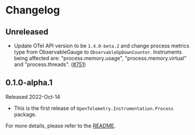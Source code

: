 # Changelog

## Unreleased

* Update OTel API version to be `1.4.0-beta.2` and change process metrics type
  from ObservableGauge to `ObservableUpDownCounter`.
  Instruments being affected are: "process.memory.usage",
  "process.memory.virtual" and "process.threads".
  ([#751](https://github.com/open-telemetry/opentelemetry-dotnet-contrib/pull/751))

## 0.1.0-alpha.1

Released 2022-Oct-14

* This is the first release of `OpenTelemetry.Instrumentation.Process` package.

For more details, please refer to the [README](README.md).
